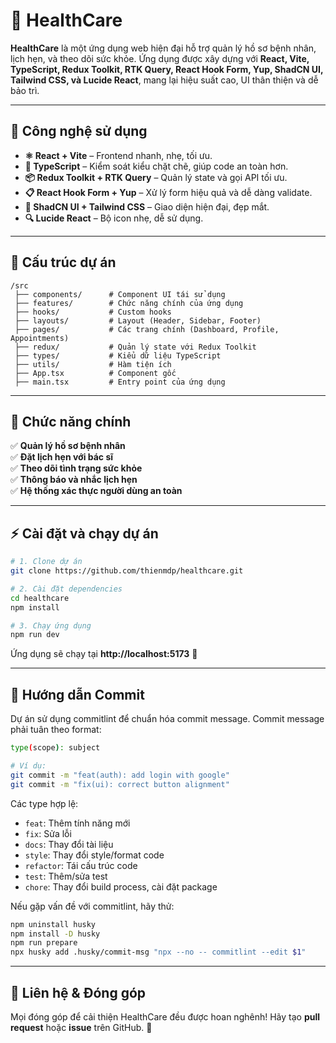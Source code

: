 # 🏥 **HealthCare**

**HealthCare** là một ứng dụng web hiện đại hỗ trợ quản lý hồ sơ bệnh nhân, lịch hẹn, và theo dõi sức khỏe. Ứng dụng được xây dựng với **React, Vite, TypeScript, Redux Toolkit, RTK Query, React Hook Form, Yup, ShadCN UI, Tailwind CSS, và Lucide React**, mang lại hiệu suất cao, UI thân thiện và dễ bảo trì.

---

## 🚀 **Công nghệ sử dụng**

- **⚛️ React + Vite** – Frontend nhanh, nhẹ, tối ưu.
- **📌 TypeScript** – Kiểm soát kiểu chặt chẽ, giúp code an toàn hơn.
- **📦 Redux Toolkit + RTK Query** – Quản lý state và gọi API tối ưu.
- **📋 React Hook Form + Yup** – Xử lý form hiệu quả và dễ dàng validate.
- **🎨 ShadCN UI + Tailwind CSS** – Giao diện hiện đại, đẹp mắt.
- **🔍 Lucide React** – Bộ icon nhẹ, dễ sử dụng.

---

## 📂 **Cấu trúc dự án**

```
/src
 ├── components/      # Component UI tái sử dụng
 ├── features/        # Chức năng chính của ứng dụng
 ├── hooks/           # Custom hooks
 ├── layouts/         # Layout (Header, Sidebar, Footer)
 ├── pages/           # Các trang chính (Dashboard, Profile, Appointments)
 ├── redux/           # Quản lý state với Redux Toolkit
 ├── types/           # Kiểu dữ liệu TypeScript
 ├── utils/           # Hàm tiện ích
 ├── App.tsx          # Component gốc
 ├── main.tsx         # Entry point của ứng dụng
```

---

## 📌 **Chức năng chính**

✅ **Quản lý hồ sơ bệnh nhân**  
✅ **Đặt lịch hẹn với bác sĩ**  
✅ **Theo dõi tình trạng sức khỏe**  
✅ **Thông báo và nhắc lịch hẹn**  
✅ **Hệ thống xác thực người dùng an toàn**

---

## ⚡ **Cài đặt và chạy dự án**

```bash
# 1. Clone dự án
git clone https://github.com/thienmdp/healthcare.git

# 2. Cài đặt dependencies
cd healthcare
npm install

# 3. Chạy ứng dụng
npm run dev
```

Ứng dụng sẽ chạy tại **http://localhost:5173** 🚀

---

## 📝 **Hướng dẫn Commit**

Dự án sử dụng commitlint để chuẩn hóa commit message. Commit message phải tuân theo format:

```bash
type(scope): subject

# Ví dụ:
git commit -m "feat(auth): add login with google"
git commit -m "fix(ui): correct button alignment"
```

Các type hợp lệ:

- `feat`: Thêm tính năng mới
- `fix`: Sửa lỗi
- `docs`: Thay đổi tài liệu
- `style`: Thay đổi style/format code
- `refactor`: Tái cấu trúc code
- `test`: Thêm/sửa test
- `chore`: Thay đổi build process, cài đặt package

Nếu gặp vấn đề với commitlint, hãy thử:

```bash
npm uninstall husky
npm install -D husky
npm run prepare
npx husky add .husky/commit-msg "npx --no -- commitlint --edit $1"
```

---

## 🎯 **Liên hệ & Đóng góp**

Mọi đóng góp để cải thiện HealthCare đều được hoan nghênh! Hãy tạo **pull request** hoặc **issue** trên GitHub. 💙
